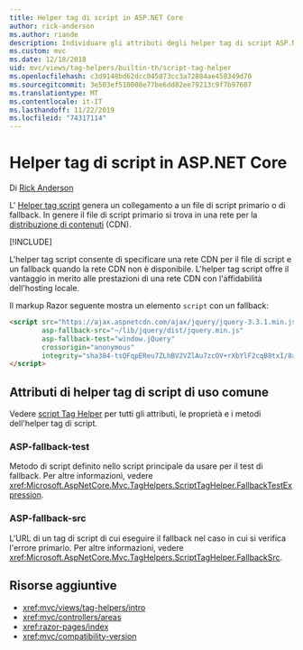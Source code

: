 ```yaml
---
title: Helper tag di script in ASP.NET Core
author: rick-anderson
ms.author: riande
description: Individuare gli attributi degli helper tag di script ASP.NET Core e il ruolo di ciascun attributo per estendere il comportamento del tag di script HTML.
ms.custom: mvc
ms.date: 12/18/2018
uid: mvc/views/tag-helpers/builtin-th/script-tag-helper
ms.openlocfilehash: c3d9148bd62dcc045873cc3a72884ae458349d70
ms.sourcegitcommit: 3e503ef510008e77be6dd82ee79213c9f7b97607
ms.translationtype: MT
ms.contentlocale: it-IT
ms.lasthandoff: 11/22/2019
ms.locfileid: "74317114"
---
```

# <a name="script-tag-helper-in-aspnet-core"></a>Helper tag di script in ASP.NET Core

Di [Rick Anderson](https://twitter.com/RickAndMSFT)

L' [Helper tag script](xref:Microsoft.AspNetCore.Mvc.TagHelpers.ScriptTagHelper) genera un collegamento a un file di script primario o di fallback. In genere il file di script primario si trova in una rete per la [distribuzione di contenuti](/office365/enterprise/content-delivery-networks#what-exactly-is-a-cdn) (CDN).

[!INCLUDE[](~/includes/cdn.md)]

L'helper tag script consente di specificare una rete CDN per il file di script e un fallback quando la rete CDN non è disponibile. L'helper tag script offre il vantaggio in merito alle prestazioni di una rete CDN con l'affidabilità dell'hosting locale.

Il markup Razor seguente mostra un elemento `script` con un fallback:

```HTML
<script src="https://ajax.aspnetcdn.com/ajax/jquery/jquery-3.3.1.min.js"
        asp-fallback-src="~/lib/jquery/dist/jquery.min.js"
        asp-fallback-test="window.jQuery"
        crossorigin="anonymous"
        integrity="sha384-tsQFqpEReu7ZLhBV2VZlAu7zcOV+rXbYlF2cqB8txI/8aZajjp4Bqd+V6D5IgvKT">
</script>
```

## <a name="commonly-used-script-tag-helper-attributes"></a>Attributi di helper tag di script di uso comune

Vedere [script Tag Helper](xref:Microsoft.AspNetCore.Mvc.TagHelpers.ScriptTagHelper) per tutti gli attributi, le proprietà e i metodi dell'helper tag di script.

### <a name="asp-fallback-test"></a>ASP-fallback-test

Metodo di script definito nello script principale da usare per il test di fallback. Per altre informazioni, vedere <xref:Microsoft.AspNetCore.Mvc.TagHelpers.ScriptTagHelper.FallbackTestExpression>.

### <a name="asp-fallback-src"></a>ASP-fallback-src

L'URL di un tag di script di cui eseguire il fallback nel caso in cui si verifica l'errore primario. Per altre informazioni, vedere <xref:Microsoft.AspNetCore.Mvc.TagHelpers.ScriptTagHelper.FallbackSrc>.

## <a name="additional-resources"></a>Risorse aggiuntive

* <xref:mvc/views/tag-helpers/intro>
* <xref:mvc/controllers/areas>
* <xref:razor-pages/index>
* <xref:mvc/compatibility-version>

